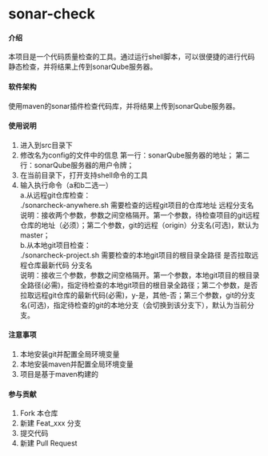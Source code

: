 # sonar-check

#### 介绍
本项目是一个代码质量检查的工具。通过运行shell脚本，可以很便捷的进行代码静态检查，并将结果上传到sonarQube服务器。

#### 软件架构
使用maven的sonar插件检查代码库，并将结果上传到sonarQube服务器。

#### 使用说明

1.  进入到src目录下
2.  修改名为config的文件中的信息
第一行：sonarQube服务器的地址；
第二行：sonarQube服务器的用户令牌；
3.  在当前目录下，打开支持shell命令的工具
4.  输入执行命令（a和b二选一）   
a.从远程git仓库检查：   
./sonarcheck-anywhere.sh 需要检查的远程git项目的仓库地址 远程分支名   
说明：接收两个参数，参数之间空格隔开。第一个参数，待检查项目的git远程仓库的地址（必须）；第二个参数，git的远程（origin）分支名(可选)，默认为master；   
b.从本地git项目检查：   
./sonarcheck-project.sh 需要检查的本地git项目的根目录全路径 是否拉取远程仓库最新代码 分支名   
说明：接收三个参数，参数之间空格隔开。第一个参数，本地git项目的根目录全路径(必需)，指定待检查的本地git项目的根目录全路径；第二个参数，是否拉取远程git仓库的最新代码(必需)，y-是，其他-否；第三个参数，git的分支名(可选)，指定待检查的git的本地分支（会切换到该分支下），默认为当前分支。

#### 注意事项

1.	本地安装git并配置全局环境变量
2.	本地安装maven并配置全局环境变量
3.	项目是基于maven构建的

#### 参与贡献

1.  Fork 本仓库
2.  新建 Feat_xxx 分支
3.  提交代码
4.  新建 Pull Request